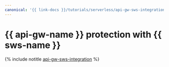 ```yaml
---
canonical: '{{ link-docs }}/tutorials/serverless/api-gw-sws-integration'
---
```


# {{ api-gw-name }} protection with {{ sws-name }}

{% include notitle [api-gw-sws-integration](../../_tutorials/serverless/api-gw-sws-integration.md) %}

